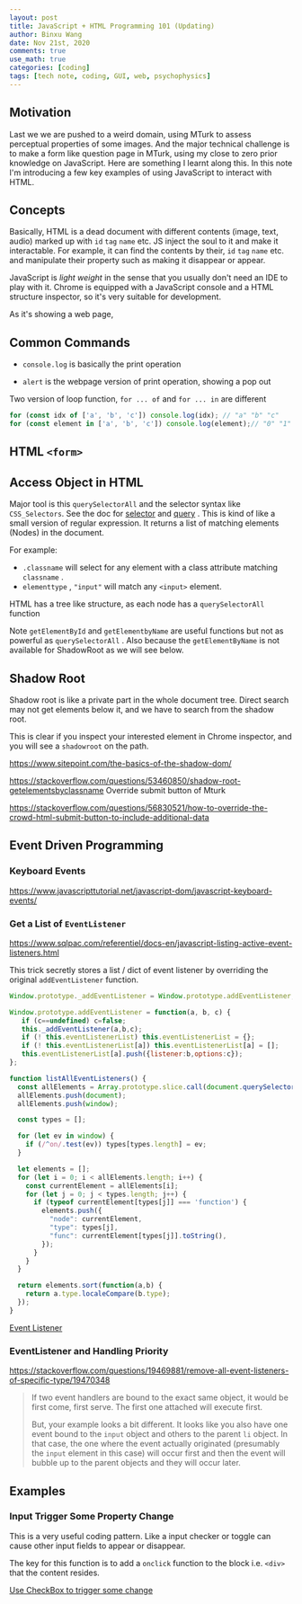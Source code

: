 ```yaml
---
layout: post
title: JavaScript + HTML Programming 101 (Updating)
author: Binxu Wang
date: Nov 21st, 2020
comments: true
use_math: true
categories: [coding]
tags: [tech note, coding, GUI, web, psychophysics]
---
```


## Motivation

Last we we are pushed to a weird domain, using MTurk to assess perceptual properties of some images. And the major technical challenge is to make a form like question page in MTurk, using my close to zero prior knowledge on JavaScript. Here are something I learnt along this. In this note I'm introducing a few key examples of using JavaScript to interact with HTML. 

## Concepts

Basically, HTML is a dead document with different contents (image, text, audio) marked up with `id` `tag` `name` etc. JS inject the soul to it and make it interactable. For example, it can find the contents by their, `id` `tag` `name` etc. and manipulate their property such as making it disappear or appear. 

JavaScript is *light weight* in the sense that you usually don't need an IDE to play with it. Chrome is equipped with a JavaScript console and a HTML structure inspector, so it's very suitable for development. 

As it's showing a web page, 

## Common Commands

* `console.log` is basically the print operation

* `alert` is the webpage version of print operation, showing a pop out

Two version of loop function, `for ... of`  and `for ... in` are different 

```javascript
for (const idx of ['a', 'b', 'c']) console.log(idx); // "a" "b" "c"
for (const element in ['a', 'b', 'c']) console.log(element);// "0" "1" "2"
```



## HTML `<form>`



## Access Object in HTML

Major tool is this `querySelectorAll` and the selector syntax like `CSS_Selectors`. See the doc for [selector](https://developer.mozilla.org/en-US/docs/Web/CSS/CSS_Selectors) and [query](https://developer.mozilla.org/en-US/docs/Web/API/Element/querySelectorAll) . This is kind of like a small version of regular expression. It returns a list of matching elements (Nodes) in the document.

For example:

* `.classname` will select for any element with a class attribute matching `classname` . 
* `elementtype` , `"input"` will match any `<input>` element.

HTML has a tree like structure, as each node has a `querySelectorAll` function



Note `getElementById` and `getElementbyName` are useful functions but not as powerful as `querySelectorAll` . Also because the `getElementByName` is not available for ShadowRoot as we will see below. 



## Shadow Root

Shadow root is like a private part in the whole document tree. Direct search may not get elements below it, and we have to search from the shadow root. 

This is clear if you inspect your interested element in Chrome inspector, and you will see a `shadowroot` on the path. 

https://www.sitepoint.com/the-basics-of-the-shadow-dom/

https://stackoverflow.com/questions/53460850/shadow-root-getelementsbyclassname
Override submit button of Mturk 

https://stackoverflow.com/questions/56830521/how-to-override-the-crowd-html-submit-button-to-include-additional-data



## Event Driven Programming

### Keyboard Events



https://www.javascripttutorial.net/javascript-dom/javascript-keyboard-events/

### Get a List of `EventListener`

https://www.sqlpac.com/referentiel/docs-en/javascript-listing-active-event-listeners.html

This trick secretly stores a list / dict of event listener by overriding the original `addEventListener` function. 

```javascript
Window.prototype._addEventListener = Window.prototype.addEventListener;

Window.prototype.addEventListener = function(a, b, c) {
   if (c==undefined) c=false;
   this._addEventListener(a,b,c);
   if (! this.eventListenerList) this.eventListenerList = {};
   if (! this.eventListenerList[a]) this.eventListenerList[a] = [];
   this.eventListenerList[a].push({listener:b,options:c});
};
```







```javascript
function listAllEventListeners() {
  const allElements = Array.prototype.slice.call(document.querySelectorAll('*'));
  allElements.push(document);
  allElements.push(window);

  const types = [];

  for (let ev in window) {
    if (/^on/.test(ev)) types[types.length] = ev;
  }

  let elements = [];
  for (let i = 0; i < allElements.length; i++) {
    const currentElement = allElements[i];
    for (let j = 0; j < types.length; j++) {
      if (typeof currentElement[types[j]] === 'function') {
        elements.push({
          "node": currentElement,
          "type": types[j],
          "func": currentElement[types[j]].toString(),
        });
      }
    }
  }

  return elements.sort(function(a,b) {
    return a.type.localeCompare(b.type);
  });
}
```



[Event Listener](https://developer.mozilla.org/zh-CN/docs/Web/API/EventTarget/removeEventListener)

### EventListener and Handling Priority

https://stackoverflow.com/questions/19469881/remove-all-event-listeners-of-specific-type/19470348

> If two event handlers are bound to the exact same object, it would be first come, first serve. The first one attached will execute first.
>
> But, your example looks a bit different. It looks like you also have one event bound to the `input` object and others to the parent `li` object. In that case, the one where the event actually originated (presumably the `input` element in this case) will occur first and then the event will bubble up to the parent objects and they will occur later.

## Examples

### Input Trigger Some Property Change

This is a very useful coding pattern. Like a input checker or toggle can cause other input fields to appear or disappear. 

The key for this function is to add a `onclick` function to the block i.e. `<div>` that the content resides. 

[Use CheckBox to trigger some change](https://stackoverflow.com/questions/4471401/getting-value-of-html-checkbox-from-onclick-onchange-events)

